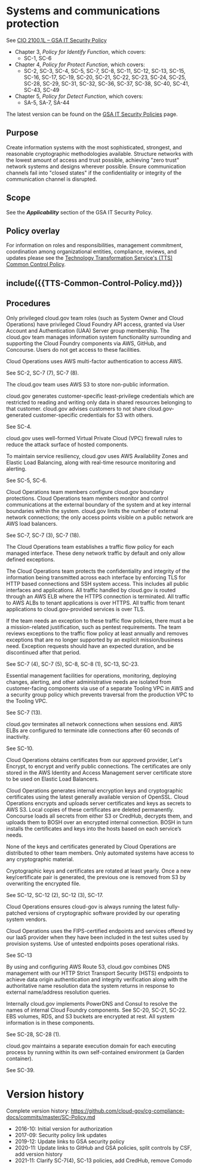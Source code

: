 # Systems and communications protection

See [CIO 2100.1L – GSA IT Security Policy](https://www.gsa.gov/cdnstatic/CIO_2100_1L_CHGE_1_CC040905_signed_PDF_version_7-15-2019.pdf) 

* Chapter 3, _Policy for Identify Function_, which covers:
  * SC-1, SC-6
* Chapter 4, _Policy for Protect Function_, which covers:
  * SC-2, SC-3, SC-4, SC-5, SC-7, SC-8, SC-11, SC-12, SC-13, SC-15, SC-16, SC-17, SC-19, SC-20, SC-21, SC-22, SC-23, SC-24, SC-25, SC-28, SC-29, SC-31, SC-32, SC-36, SC-37, SC-38, SC-40, SC-41, SC-43, SC-49
* Chapter 5, _Policy for Detect Function_, which covers:
  * SA-5, SA-7, SA-44

The latest version can be found on the [GSA IT Security Policies](https://www.gsa.gov/about-us/organization/office-of-the-chief-information-officer/chief-information-security-officer-ciso/it-security-policies) page.

## Purpose

Create information systems with the most sophisticated, strongest, and reasonable cryptographic methodologies available. Structure networks with the lowest amount of access and trust possible, achieving "zero trust" network systems and designs wherever possible. Ensure communication channels fail into "closed states" if the confidentiality or integrity of the communication channel is disrupted.

## Scope

See the **_Applicability_** section of the GSA IT Security Policy.

## Policy overlay

For information on roles and responsibilities, management commitment, coordination among organizational entities, compliance, reviews, and updates please see the [Technology Transformation Service's (TTS) Common Control Policy](https://github.com/cloud-gov/cg-compliance-docs/blob/master/TTS-Common-Control-Policy.md).

<!-- changequote(`{{', `}}') -->
include({{TTS-Common-Control-Policy.md}})
---
## Procedures

Only privileged cloud.gov team roles (such as System Owner and Cloud Operations) have privileged Cloud Foundry API access, granted via User Account and Authentication (UAA) Server group membership. The cloud.gov team manages information system functionality surrounding and supporting the Cloud Foundry components via AWS, GitHub, and Concourse. Users do not get access to these facilities.

Cloud Operations uses AWS multi-factor authentication to access AWS.

See SC-2, SC-7 (7), SC-7 (8).

The cloud.gov team uses AWS S3 to store non-public information.

cloud.gov generates customer-specific least-privilege credentials which are restricted to reading and writing only data in shared resources belonging to that customer. cloud.gov advises customers to not share cloud.gov-generated customer-specific credentials for S3 with others.

See SC-4.

cloud.gov uses well-formed Virtual Private Cloud (VPC) firewall rules to reduce the attack surface of hosted components.

To maintain service resiliency, cloud.gov uses AWS Availability Zones and Elastic Load Balancing, along with real-time resource monitoring and alerting.

See SC-5, SC-6.

Cloud Operations team members configure cloud.gov boundary protections. Cloud Operations team members monitor and control communications at the external boundary of the system and at key internal boundaries within the system. cloud.gov limits the number of external network connections; the only access points visible on a public network are AWS load balancers.

See SC-7, SC-7 (3), SC-7 (18).

The Cloud Operations team establishes a traffic flow policy for each managed interface. These deny network traffic by default and only allow defined exceptions.

The Cloud Operations team protects the confidentiality and integrity of the information being transmitted across each interface by enforcing TLS for HTTP based connections and SSH system access. This includes all public interfaces and applications. All traffic handled by cloud.gov is routed through an AWS ELB where the HTTPS connection is terminated. All traffic to AWS ALBs to tenant applications is over HTTPS. All traffic from tenant applications to cloud.gov-provided services is over TLS. 

If the team needs an exception to these traffic flow policies, there must a be a mission-related justification, such as pentest requirements. The team reviews exceptions to the traffic flow policy at least annually and removes exceptions that are no longer supported by an explicit mission/business need. Exception requests should have an expected duration, and be discontinued after that period.

See SC-7 (4), SC-7 (5), SC-8, SC-8 (1), SC-13, SC-23.

Essential management facilities for operations, monitoring, deploying changes, alerting, and other administrative needs are isolated from customer-facing components via use of a separate Tooling VPC in AWS and a security group policy which prevents traversal from the production VPC to the Tooling VPC.

See SC-7 (13).

cloud.gov terminates all network connections when sessions end. AWS ELBs are configured to terminate idle connections after 60 seconds of inactivity.

See SC-10.

Cloud Operations obtains certificates from our approved provider, Let's Encrypt, to encrypt and verify public connections. The certificates are only stored in the AWS Identity and Access Management server certificate store to be used on Elastic Load Balancers.

Cloud Operations generates internal encryption keys and cryptographic certificates using the latest generally available version of OpenSSL. Cloud Operations encrypts and uploads server certificates and keys as secrets to AWS S3. Local copies of these certificates are deleted permanently. Concourse loads all secrets from either S3 or CredHub, decrypts them, and uploads them to BOSH over an encrypted internal connection. BOSH in turn installs the certificates and keys into the hosts based on each service’s needs.

None of the keys and certificates generated by Cloud Operations are distributed to other team members. Only automated systems have access to any cryptographic material.

Cryptographic keys and certificates are rotated at least yearly. Once a new key/certificate pair is generated, the previous one is removed from S3 by overwriting the encrypted file.

See SC-12, SC-12 (2), SC-12 (3), SC-17.

Cloud Operations ensures cloud-gov is always running the latest fully-patched
versions of cryptographic software provided by our operating system vendors.

Cloud Operations uses the FIPS-certified endpoints and services offered by our IaaS provider when 
they have been included in the test suites used by provision systems. Use of
untested endpoints poses operational risks.

See SC-13

By using and configuring AWS Route 53, cloud.gov combines DNS management with our HTTP Strict Transport Security (HSTS) endpoints to achieve data origin authentication and integrity verification along with the authoritative name resolution data the system returns in response to external name/address resolution queries.

Internally cloud.gov implements PowerDNS and Consul to resolve the names of internal Cloud Foundry components.
See SC-20, SC-21, SC-22.
EBS volumes, RDS, and S3 buckets are encrypted at rest. All system information is in these components.

See SC-28, SC-28 (1).

cloud.gov maintains a separate execution domain for each executing process by running within its own self-contained environment (a Garden container).

See SC-39.
 
# Version history

Complete version history: https://github.com/cloud-gov/cg-compliance-docs/commits/master/SC-Policy.md

* 2016-10: Initial version for authorization
* 2017-09: Security policy link updates
* 2019-12: Update links to GSA security policy
* 2020-11: Update links to GitHub and GSA policies, split controls by CSF, add version history
* 2021-11: Clarify SC-7(4), SC-13 policies, add CredHub, remove Comodo


